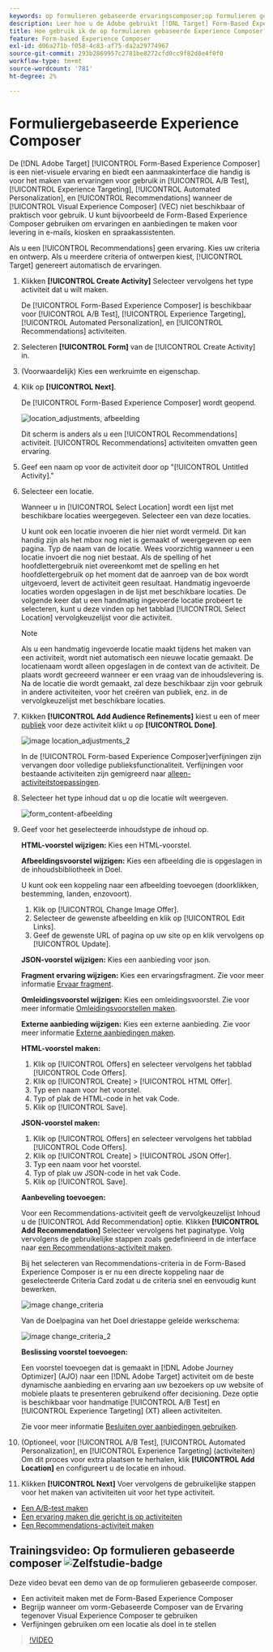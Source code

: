 ```yaml
---
keywords: op formulieren gebaseerde ervaringscomposer;op formulieren gebaseerde composer;verfijningen
description: Leer hoe u de Adobe gebruikt [!DNL Target] Form-Based Experience Composer voor het maken van niet-visuele beleving. Gebruik deze composer wanneer VEC niet beschikbaar of niet praktisch is te gebruiken.
title: Hoe gebruik ik de op formulieren gebaseerde Experience Composer?
feature: Form-based Experience Composer
exl-id: d06a271b-f058-4c83-af75-da2a29774967
source-git-commit: 293b2869957c2781be8272cfd0cc9f82d8e4f0f0
workflow-type: tm+mt
source-wordcount: '781'
ht-degree: 2%

---
```


# Formuliergebaseerde Experience Composer

De [!DNL Adobe Target] [!UICONTROL Form-Based Experience Composer] is een niet-visuele ervaring en biedt een aanmaakinterface die handig is voor het maken van ervaringen voor gebruik in [!UICONTROL A/B Test], [!UICONTROL Experience Targeting], [!UICONTROL Automated Personalization], en [!UICONTROL Recommendations] wanneer de [!UICONTROL Visual Experience Composer] (VEC) niet beschikbaar of praktisch voor gebruik. U kunt bijvoorbeeld de Form-Based Experience Composer gebruiken om ervaringen en aanbiedingen te maken voor levering in e-mails, kiosken en spraakassistenten.

Als u een [!UICONTROL Recommendations] geen ervaring. Kies uw criteria en ontwerp. Als u meerdere criteria of ontwerpen kiest, [!UICONTROL Target] genereert automatisch de ervaringen.

1. Klikken **[!UICONTROL Create Activity]** Selecteer vervolgens het type activiteit dat u wilt maken.

   De [!UICONTROL Form-Based Experience Composer] is beschikbaar voor [!UICONTROL A/B Test], [!UICONTROL Experience Targeting], [!UICONTROL Automated Personalization], en [!UICONTROL Recommendations] activiteiten.

1. Selecteren **[!UICONTROL Form]** van de [!UICONTROL Create Activity] in.

1. (Voorwaardelijk) Kies een werkruimte en eigenschap.

1. Klik op **[!UICONTROL Next]**.

   De [!UICONTROL Form-Based Experience Composer] wordt geopend.

   ![location_adjustments, afbeelding](assets/location_refinements.png)

   Dit scherm is anders als u een [!UICONTROL Recommendations] activiteit. [!UICONTROL Recommendations] activiteiten omvatten geen ervaring.

1. Geef een naam op voor de activiteit door op &quot;[!UICONTROL Untitled Activity].&quot;
1. Selecteer een locatie.

   Wanneer u in [!UICONTROL Select Location] wordt een lijst met beschikbare locaties weergegeven. Selecteer een van deze locaties.

   U kunt ook een locatie invoeren die hier niet wordt vermeld. Dit kan handig zijn als het mbox nog niet is gemaakt of weergegeven op een pagina. Typ de naam van de locatie. Wees voorzichtig wanneer u een locatie invoert die nog niet bestaat. Als de spelling of het hoofdlettergebruik niet overeenkomt met de spelling en het hoofdlettergebruik op het moment dat de aanroep van de box wordt uitgevoerd, levert de activiteit geen resultaat. Handmatig ingevoerde locaties worden opgeslagen in de lijst met beschikbare locaties. De volgende keer dat u een handmatig ingevoerde locatie probeert te selecteren, kunt u deze vinden op het tabblad [!UICONTROL Select Location] vervolgkeuzelijst voor die activiteit.

   >[!NOTE]
   >
   >Als u een handmatig ingevoerde locatie maakt tijdens het maken van een activiteit, wordt niet automatisch een nieuwe locatie gemaakt. De locatienaam wordt alleen opgeslagen in de context van de activiteit. De plaats wordt gecreeerd wanneer er een vraag van de inhoudslevering is. Na de locatie die wordt gemaakt, zal deze beschikbaar zijn voor gebruik in andere activiteiten, voor het creëren van publiek, enz. in de vervolgkeuzelijst met beschikbare locaties.

1. Klikken **[!UICONTROL Add Audience Refinements]** kiest u een of meer [publiek](/help/main/c-target/target.md#concept_A782F8481A5041EBA75103CB26376522) voor deze activiteit klikt u op **[!UICONTROL Done]**.

   ![image location_adjustments_2](assets/location_refinements_2.png)

   In de [!UICONTROL Form-based Experience Composer]verfijningen zijn vervangen door volledige publieksfunctionaliteit. Verfijningen voor bestaande activiteiten zijn gemigreerd naar [alleen-activiteitstoepassingen](/help/main/c-target/creating-activity-only-audience.md#concept_A6BADCF530ED4AE1852E677FEBE68483).

1. Selecteer het type inhoud dat u op die locatie wilt weergeven.

   ![form_content-afbeelding](assets/form_content.png)

1. Geef voor het geselecteerde inhoudstype de inhoud op.

   **HTML-voorstel wijzigen:** Kies een HTML-voorstel.

   **Afbeeldingsvoorstel wijzigen:** Kies een afbeelding die is opgeslagen in de inhoudsbibliotheek in Doel.

   U kunt ook een koppeling naar een afbeelding toevoegen (doorklikken, bestemming, landen, enzovoort).

   1. Klik op [!UICONTROL Change Image Offer].
   1. Selecteer de gewenste afbeelding en klik op [!UICONTROL Edit Links].
   1. Geef de gewenste URL of pagina op uw site op en klik vervolgens op [!UICONTROL Update].

   **JSON-voorstel wijzigen:** Kies een aanbieding voor json.

   **Fragment ervaring wijzigen:** Kies een ervaringsfragment. Zie voor meer informatie [Ervaar fragment](/help/main/c-experiences/c-manage-content/aem-experience-fragments.md).

   **Omleidingsvoorstel wijzigen:** Kies een omleidingsvoorstel. Zie voor meer informatie [Omleidingsvoorstellen maken](/help/main/c-experiences/c-manage-content/offer-redirect.md).

   **Externe aanbieding wijzigen:** Kies een externe aanbieding. Zie voor meer informatie [Externe aanbiedingen maken](/help/main/c-experiences/c-manage-content/about-remote-offers.md).

   **HTML-voorstel maken:**

   1. Klik op [!UICONTROL Offers] en selecteer vervolgens het tabblad [!UICONTROL Code Offers].
   1. Klik op [!UICONTROL Create] > [!UICONTROL HTML Offer].
   1. Typ een naam voor het voorstel.
   1. Typ of plak de HTML-code in het vak Code.
   1. Klik op [!UICONTROL Save].

   **JSON-voorstel maken:**

   1. Klik op [!UICONTROL Offers] en selecteer vervolgens het tabblad [!UICONTROL Code Offers].
   1. Klik op [!UICONTROL Create] > [!UICONTROL JSON Offer].
   1. Typ een naam voor het voorstel.
   1. Typ of plak uw JSON-code in het vak Code.
   1. Klik op [!UICONTROL Save].

   **Aanbeveling toevoegen:**

   Voor een Recommendations-activiteit geeft de vervolgkeuzelijst Inhoud u de [!UICONTROL Add Recommendation] optie. Klikken **[!UICONTROL Add Recommendation]** Selecteer vervolgens het paginatype. Volg vervolgens de gebruikelijke stappen zoals gedefinieerd in de interface naar [een Recommendations-activiteit maken](/help/main/c-recommendations/t-create-recs-activity/create-recs-activity.md).

   Bij het selecteren van Recommendations-criteria in de Form-Based Experience Composer is er nu een directe koppeling naar de geselecteerde Criteria Card zodat u de criteria snel en eenvoudig kunt bewerken.

   ![image change_criteria](assets/change_criteria.png)

   Van de Doelpagina van het Doel driestappe geleide werkschema:

   ![image change_criteria_2](assets/change_criteria_2.png)

   **Beslissing voorstel toevoegen:**

   Een voorstel toevoegen dat is gemaakt in [!DNL Adobe Journey Optimizer] (AJO) naar een [!DNL Adobe Target] activiteit om de beste dynamische aanbieding en ervaring aan uw bezoekers op uw website of mobiele plaats te presenteren gebruikend offer decisioning. Deze optie is beschikbaar voor handmatige [!UICONTROL A/B Test] en [!UICONTROL Experience Targeting] (XT) alleen activiteiten.

   Zie voor meer informatie [Besluiten over aanbiedingen gebruiken](/help/main/c-integrating-target-with-mac/ajo/offer-decision.md).

1. (Optioneel, voor [!UICONTROL A/B Test], [!UICONTROL Automated Personalization], en [!UICONTROL Experience Targeting] (activiteiten) Om dit proces voor extra plaatsen te herhalen, klik **[!UICONTROL Add Location]** en configureert u de locatie en inhoud.
1. Klikken **[!UICONTROL Next]** Voer vervolgens de gebruikelijke stappen voor het maken van activiteiten uit voor het type activiteit.

* [Een A/B-test maken](/help/main/c-activities/t-test-ab/t-test-create-ab/test-create-ab.md)
* [Een ervaring maken die gericht is op activiteiten](/help/main/c-activities/t-experience-target/t-xt-create/xt-create.md#task_D6B3429AC31549E1A70EDF04B3DDC765)
* [Een Recommendations-activiteit maken](/help/main/c-recommendations/t-create-recs-activity/create-recs-activity.md#task_6874328773C64C44A73F0A130AD3F96F)

## Trainingsvideo: Op formulieren gebaseerde composer ![Zelfstudie-badge](/help/main/assets/tutorial.png)

Deze video bevat een demo van de op formulieren gebaseerde composer.

* Een activiteit maken met de Form-Based Experience Composer
* Begrijp wanneer om vorm-Gebaseerde Composer van de Ervaring tegenover Visual Experience Composer te gebruiken
* Verfijningen gebruiken om een locatie als doel in te stellen

>[!VIDEO](https://video.tv.adobe.com/v/17390)
